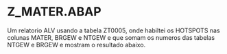 # Z_MATER.ABAP
Um relatorio ALV usando a tabela ZT0005, onde habiltei os HOTSPOTS nas colunas MATER, BRGEW e NTGEW e que somam os numeros das tabelas NTGEW e BRGEW e mostram o resultado abaixo.
